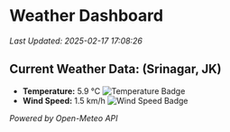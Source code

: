 
# Weather Dashboard

_Last Updated: 2025-02-17 17:08:26_

## Current Weather Data: (Srinagar, JK)
- **Temperature:** 5.9 °C ![Temperature Badge](https://img.shields.io/badge/Temperature-Low%20Temp-blue)
- **Wind Speed:** 1.5 km/h ![Wind Speed Badge](https://img.shields.io/badge/Wind%20Speed-Light%20Wind-blue)

*Powered by Open-Meteo API*
